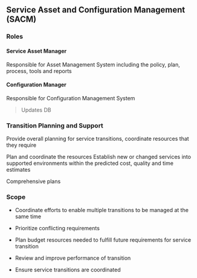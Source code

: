 ## Service Asset and Configuration Management (SACM)

### Roles

#### Service Asset Manager

Responsible for Asset Management System including the policy, plan, process, tools and reports

#### Configuration Manager

Responsible for Configuration Management System

> Updates DB

### Transition Planning and Support

Provide overall planning for service transitions, coordinate resources that they require

Plan and coordinate the resources
Establish new or changed services into supported environments within the predicted cost, quality and time estimates

Comprehensive plans

### Scope

* Coordinate efforts to enable multiple transitions to be managed at the same time
* Prioritize conflicting requirements
* Plan budget resources needed to fulfill future requirements for service transition

* Review and improve performance of transition
* Ensure service transitions are coordinated